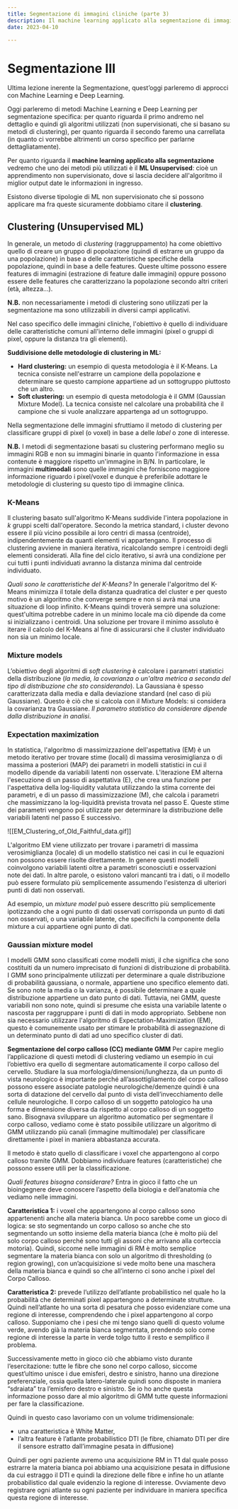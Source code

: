 ```yaml
---
title: Segmentazione di immagini cliniche (parte 3)
description: Il machine learning applicato alla segmentazione di immagini in ambito clinico
date: 2023-04-10

--- 
```

# Segmentazione III

Ultima lezione inerente la Segmentazione, quest’oggi parleremo di approcci con Machine Learning e Deep Learning. 

Oggi parleremo di metodi Machine Learning e Deep Learning per segmentazione specifica: per quanto riguarda il primo andremo nel dettaglio e quindi gli algoritmi utilizzati (non supervisionati, che si basano su metodi di clustering), per quanto riguarda il secondo faremo una carrellata (in quanto ci vorrebbe altrimenti un corso specifico per parlarne dettagliatamente).

Per quanto riguarda il **machine learning applicato alla segmentazione** vedremo che uno dei metodi più utilizzati è il **ML Unsupervised**: cioè un apprendimento non supervisionato, dove si lascia decidere all'algoritmo il miglior output date le informazioni in ingresso. 

Esistono diverse tipologie di ML non supervisionato che si possono applicare ma fra queste sicuramente dobbiamo citare il **clustering**. 

## Clustering (Unsupervised ML)
In generale, un metodo di *clustering* (raggruppamento) ha come obiettivo quello di creare un gruppo di popolazione (quindi di estrarre un gruppo da una popolazione) in base a delle caratteristiche specifiche della popolazione, quindi in base a delle features. Queste ultime possono essere features di immagini (estrazione di feature dalle immagini) oppure possono essere delle features che caratterizzano la popolazione secondo altri criteri (età, altezza...).

**N.B.** non necessariamente i metodi di clustering sono utilizzati per la segmentazione ma sono utilizzabili in diversi campi applicativi. 

Nel caso specifico delle immagini cliniche, l'obiettivo è quello di individuare delle caratteristiche comuni all'interno delle immagini (pixel o gruppi di pixel, oppure la distanza tra gli elementi). 

**Suddivisione delle metodologie di clustering in ML:**
- **Hard clustering:** un esempio di questa metodologia è il K-Means. La tecnica consiste nell'estrarre un campione della popolazione e determinare se questo campione appartiene ad un sottogruppo piuttosto che un altro. 
- **Soft clustering:** un esempio di questa metodologia è il GMM (Gaussian Mixture Model). La tecnica consiste nel calcolare una probabilità che il campione che si vuole analizzare appartenga ad un sottogruppo.

Nella segmentazione delle immagini sfruttiamo il metodo di clustering per classificare gruppi di pixel (o voxel) in base a delle *label* o zone di interesse. 

**N.B.** I metodi di segmentazione basati su clustering performano meglio su immagini RGB e non su immagini binarie in quanto l'informazione in essa contenute è maggiore rispetto un'immagine in B/N. In particolare, le immagini **multimodali** sono quelle immagini che forniscono maggiore informazione riguardo i pixel/voxel e dunque è preferibile adottare le metodologie di clustering su questo tipo di immagine clinica. 

### K-Means
Il clustering basato sull'algoritmo K-Means suddivide l'intera popolazione in *k* gruppi scelti dall'operatore. 
Secondo la metrica standard, i cluster devono essere il più vicino possibile ai loro centri di massa (centroide), indipendentemente da quanti elementi vi appartengano. 
Il processo di clustering avviene in maniera iterativa, ricalcolando sempre i centroidi degli elementi considerati. Alla fine del ciclo iterativo, si avrà una condizione per cui tutti i punti individuati avranno la distanza minima dal centroide individuato. 

*Quali sono le caratteristiche del K-Means?*
In generale l'algoritmo del K-Means minimizza il totale della distanza quadratica del cluster e per questo motivo è un algoritmo che converge sempre e non si avrà mai una situazione di loop infinito. K-Means quindi troverà sempre una soluzione: quest'ultima potrebbe cadere in un minimo locale ma ciò dipende da come si inizializzano i centroidi.
Una soluzione per trovare il minimo assoluto è iterare il calcolo del K-Means al fine di assicurarsi che il cluster individuato non sia un minimo locale. 

### Mixture models
L’obiettivo degli algoritmi di *soft clustering* è calcolare i parametri statistici della distribuzione (*la media, la covarianza o un'altra metrica a seconda del tipo di distribuzione che sto considerando*). La Gaussiana è spesso caratterizzata dalla media e dalla deviazione standard (nel caso di più Gaussiane). Questo è ciò che si calcola con il Mixture Models: si considera la covarianza tra Gaussiane.
*Il parametro statistico da considerare dipende dalla distribuzione in analisi*.

### Expectation maximization
In statistica, l'algoritmo di massimizzazione dell'aspettativa (EM) è un metodo iterativo per trovare stime (locali) di massima verosimiglianza o di massima a posteriori (MAP) dei parametri in modelli statistici in cui il modello dipende da variabili latenti non osservate. L'iterazione EM alterna l'esecuzione di un passo di aspettativa (E), che crea una funzione per l'aspettativa della log-liquidity valutata utilizzando la stima corrente dei parametri, e di un passo di massimizzazione (M), che calcola i parametri che massimizzano la log-liquidità prevista trovata nel passo E. Queste stime dei parametri vengono poi utilizzate per determinare la distribuzione delle variabili latenti nel passo E successivo.

![[EM_Clustering_of_Old_Faithful_data.gif]]

L'algoritmo EM viene utilizzato per trovare i parametri di massima verosimiglianza (locale) di un modello statistico nei casi in cui le equazioni non possono essere risolte direttamente. 
In genere questi modelli coinvolgono variabili latenti oltre a parametri sconosciuti e osservazioni note dei dati. In altre parole, o esistono valori mancanti tra i dati, o il modello può essere formulato più semplicemente assumendo l'esistenza di ulteriori punti di dati non osservati. 

Ad esempio, un *mixture model* può essere descritto più semplicemente ipotizzando che a ogni punto di dati osservati corrisponda un punto di dati non osservati, o una variabile latente, che specifichi la componente della mixture a cui appartiene ogni punto di dati.

### Gaussian mixture model
I modelli GMM sono classificati come modelli misti, il che significa che sono costituiti da un numero imprecisato di funzioni di distribuzione di probabilità. I GMM sono principalmente utilizzati per determinare a quale distribuzione di probabilità gaussiana, o normale, appartiene uno specifico elemento dati. Se sono note la media o la varianza, è possibile determinare a quale distribuzione appartiene un dato punto di dati. Tuttavia, nei GMM, queste variabili non sono note, quindi si presume che esista una variabile latente o nascosta per raggruppare i punti di dati in modo appropriato. Sebbene non sia necessario utilizzare l'algoritmo di Expectation-Maximization (EM), questo è comunemente usato per stimare le probabilità di assegnazione di un determinato punto di dati ad uno specifico cluster di dati.   

**Segmentazione del corpo calloso (CC) mediante GMM**
Per capire meglio l’applicazione di questi metodi di clustering vediamo un esempio in cui l’obiettivo era quello di segmentare automaticamente il corpo calloso del cervello. Studiare la sua morfologia/dimensioni/lunghezza, da un punto di vista neurologico è importante perché all’assottigliamento del corpo calloso possono essere associate patologie neurologiche/demenze quindi è una sorta di datazione del cervello dal punto di vista dell’invecchiamento delle cellule neurologiche. Il corpo calloso di un soggetto patologico ha una forma e dimensione diversa da rispetto al corpo calloso di un soggetto sano.
Bisognava sviluppare un algoritmo automatico per segmentare il corpo calloso, vediamo come è stato possibile utilizzare un algoritmo di GMM utilizzando più canali (immagine multimodale) per classificare direttamente i pixel in maniera abbastanza accurata.

Il metodo è stato quello di classificare i voxel che appartengono al corpo calloso tramite GMM. Dobbiamo individuare features (caratteristiche) che possono essere utili per la classificazione.

*Quali features bisogna considerare?* Entra in gioco il fatto che un bioingegnere deve conoscere l’aspetto della biologia e dell’anatomia che vediamo nelle immagini.

**Caratteristica 1:** i voxel che appartengono al corpo calloso sono appartenenti anche alla materia bianca. Un poco sarebbe come un gioco di logica: se sto segmentando un corpo calloso so anche che sto segmentando un sotto insieme della materia bianca (che è molto più del solo corpo calloso perché sono tutti gli assoni che arrivano alla corteccia motoria). Quindi, siccome nelle immagini di RM è molto semplice segmentare la materia bianca con solo un algoritmo di thresholding (o region growing), con un’acquisizione si
vede molto bene una maschera della materia bianca e quindi so che all’interno ci sono anche i pixel del Corpo Calloso.

**Caratteristica 2:** prevede l’utilizzo dell’atlante probabilistico nel quale ho la probabilità che determinati pixel appartengono a determinate strutture. Quindi nell’atlante ho una sorta di pesatura che posso evidenziare come una regione di interesse, comprendendo che i pixel appartengono al corpo calloso. Supponiamo che i pesi che mi tengo siano quelli di questo volume verde, avendo già la materia bianca segmentata, prendendo solo come regione di interesse la parte in verde tolgo tutto il resto e semplifico il problema.

Successivamente metto in gioco ciò che abbiamo visto durante l’esercitazione: tutte le fibre che sono nel corpo calloso, siccome quest’ultimo unisce i due emisferi, destro e sinistro, hanno una direzione preferenziale, ossia quella latero-laterale quindi sono disposte in maniera “sdraiata” tra l’emisfero destro e sinistro. Se io ho anche questa informazione posso dare al mio algoritmo di GMM tutte queste informazioni per fare la classificazione.

Quindi in questo caso lavoriamo con un volume tridimensionale: 
- una caratteristica è White Matter, 
- l’altra feature è l’atlante probabilistico DTI (le fibre, chiamato DTI per dire il sensore estratto dall’immagine pesata in diffusione)

Quindi per ogni paziente avremo una acquisizione RM in T1 dal quale posso estrarre la materia bianca poi abbiamo una acquisizione pesata in diffusione da cui estraggo il DTI e
quindi la direzione delle fibre e infine ho un atlante probabilistico dal quale evidenzio la regione di interesse. Ovviamente devo registrare ogni atlante su ogni paziente per individuare in maniera specifica questa regione di interesse.